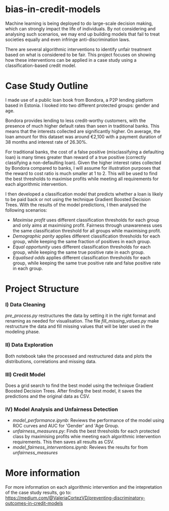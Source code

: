 # bias-in-credit-models

Machine learning is being deployed to do large-scale decision making, which can strongly impact the life of individuals. By not considering and analysing such scenarios, we may end up building models that fail to treat societies equally and even infringe anti-discrimination laws.

There are several algorithmic interventions to identify unfair treatment based on what is considered to be fair. This project focuses on showing how these interventions can be applied in a case study using a classification-based credit model. 

# Case Study Outline
I made use of a public loan book from Bondora, a P2P lending platform based in Estonia. I looked into two different protected groups: gender and age.

Bondora provides lending to less credit-worthy customers, with the presence of much higher default rates than seen in traditional banks. This means that the interests collected are significantly higher. On average, the loan amount for this dataset was around €2,100 with a payment duration of 38 months and interest rate of 26.30%. 

For traditional banks, the cost of a false positive (misclassifying a defaulting loan) is many times greater than reward of a true positive (correctly classifying a non-defaulting loan). Given the higher interest rates collected by Bondora compared to banks, I will assume for illustration purposes that the reward to cost ratio is much smaller at 1 to 2. This will be used to find the best thresholds to maximise profits while meeting all requirements for each algorithmic intervention.

I then developed a classification model that predicts whether a loan is likely to be paid back or not using the technique Gradient Boosted Decision Trees. With the results of the model predictions, I then analysed the following scenarios:

- _Maximise profit_ uses different classification thresholds for each group and only aims at maximising profit.
Fairness through unawareness uses the same classification threshold for all groups while maximising profit.
- _Demographic parity_ applies different classification thresholds for each group, while keeping the same fraction of positives in each group.
- _Equal opportunity_ uses different classification thresholds for each group, while keeping the same true positive rate in each group.
- _Equalised odds_ applies different classification thresholds for each group, while keeping the same true positive rate and false positive rate in each group.

# Project Structure

### I) Data Cleaning
_pre_process.py_ restructures the data by setting it in the right format and renaming as needed for visualisation.
The file _fill_missing_values.py_ make restructure the data and fill missing values that will be later used in the modeling phase.

### II) Data Exploration
Both notebook take the processed and restructured data and plots the distributions, correlations and missing data. 

### III) Credit Model
Does a grid search to find the best model using the technique Gradient Boosted Decision Trees. After finding the best model, it saves the predictions and the original data as CSV.

### IV) Model Analysis and Unfairness Detection
- _model_performance.ipynb_: Reviews the performance of the model using ROC curves and AUC for 'Gender' and 'Age Group.
- _unfairness_measures.py_: Finds the best thresholds for each protected class by maximising profits whie meeting each algorithmic intervention requirements. This then saves all results as CSV.
- _model_fairness_interventions.ipynb_: Reviews the results for from _unfairness_measures_

# More information
For more information on each algorithmic intervention and the intepretation of the case study results, go to:
https://medium.com/@ValeriaCortezVD/preventing-discriminatory-outcomes-in-credit-models
